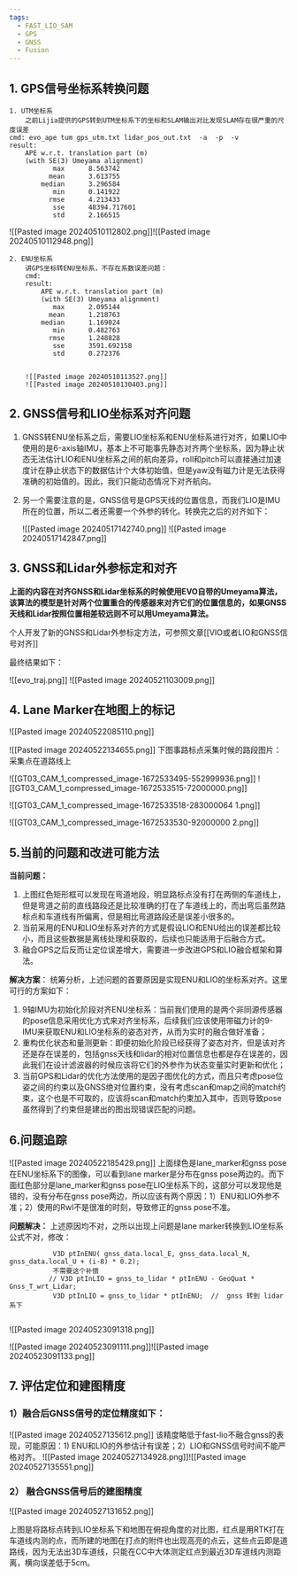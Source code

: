 ```yaml
---
tags:
  - FAST_LIO_SAM
  - GPS
  - GNSS
  - Fusion
---
```

## 1. GPS信号坐标系转换问题
	1. UTM坐标系
		之前Lijia提供的GPS转到UTM坐标系下的坐标和SLAM输出对比发现SLAM存在很严重的尺度误差
	cmd: evo_ape tum gps_utm.txt lidar_pos_out.txt  -a  -p  -v 
	result:
		APE w.r.t. translation part (m)
		(with SE(3) Umeyama alignment)
		       max      8.563742
		      mean      3.613755
		    median      3.296584
		       min      0.141922
		      rmse      4.213433
		       sse      48394.717601
		       std      2.166515


![[Pasted image 20240510112802.png]]![[Pasted image 20240510112948.png]]

	2. ENU坐标系
		讲GPS坐标转ENU坐标系，不存在系数误差问题：
		cmd:
		result:
			APE w.r.t. translation part (m)
			(with SE(3) Umeyama alignment)
		       max      2.095144
		      mean      1.218763
		    median      1.169024
		       min      0.482763
		      rmse      1.248828
		       sse      3591.692158
		       std      0.272376


		![[Pasted image 20240510113527.png]]
		![[Pasted image 20240510130403.png]]


## 2. GNSS信号和LIO坐标系对齐问题

1. GNSS转ENU坐标系之后，需要LIO坐标系和ENU坐标系进行对齐，如果LIO中使用的是6-axis轴IMU，基本上不可能事先静态对齐两个坐标系，因为静止状态无法估计LIO和ENU坐标系之间的航向差异，roll和pitch可以直接通过加速度计在静止状态下的数据估计个大体初始值，但是yaw没有磁力计是无法获得准确的初始值的。因此，我们只能动态情况下对齐航向。

2. 另一个需要注意的是，GNSS信号是GPS天线的位置信息，而我们LIO是IMU所在的位置，所以二者还需要一个外参的转化。转换完之后的对齐如下：


	![[Pasted image 20240517142740.png]]
![[Pasted image 20240517142847.png]]
## 3. GNSS和Lidar外参标定和对齐

**上面的内容在对齐GNSS和Lidar坐标系的时候使用EVO自带的Umeyama算法，该算法的模型是针对两个位置重合的传感器来对齐它们的位置信息的，如果GNSS天线和Lidar按照位置相差较远则不可以用Umeyama算法。**

个人开发了新的GNSS和Lidar外参标定方法，可参照文章[[VIO或者LIO和GNSS信号对齐]]

最终结果如下：


![[evo_traj.png]]
![[Pasted image 20240521103009.png]]

## 4. Lane Marker在地图上的标记


![[Pasted image 20240522085110.png]]

![[Pasted image 20240522134655.png]]
下图事路标点采集时候的路段图片：
采集点在道路线上

![[GT03_CAM_1_compressed_image-1672533495-552999936.png]]
![[GT03_CAM_1_compressed_image-1672533515-72000000.png]]

![[GT03_CAM_1_compressed_image-1672533518-283000064 1.png]]

![[GT03_CAM_1_compressed_image-1672533530-92000000 2.png]]
## 5.当前的问题和改进可能方法

**当前问题：**
1. 上图红色矩形框可以发现在弯道地段，明显路标点没有打在两侧的车道线上，但是弯道之前的直线路段还是比较准确的打在了车道线上的，而出弯后虽然路标点和车道线有所偏离，但是相比弯道路段还是误差小很多的。
2. 当前采用的ENU和LIO坐标系对齐的方式是假设LIO和ENU给出的误差都比较小，而且这些数据是离线处理和获取的，后续也只能适用于后融合方式。
3. 融合GPS之后反而让定位误差增大，需要进一步改进GPS和LIO融合框架和算法。


**解决方案**：
统筹分析，上述问题的首要原因是实现ENU和LIO的坐标系对齐。这里可行的方案如下：
1. 9轴IMU为初始化阶段对齐ENU坐标系：当前我们使用的是两个非同源传感器的pose信息采用优化方式来对齐坐标系，后续我们应该使用带磁力计的9-IMU来获取ENU和LIO坐标系的姿态对齐，从而为实时的融合做好准备；
2. 重构优化状态和量测更新：即便初始化阶段已经获得了姿态对齐，但是该对齐还是存在误差的，包括gnss天线和lidar的相对位置信息也都是存在误差的，因此我们在设计滤波器的时候应该将它们的外参作为状态变量实时更新和优化；
3. 当前GPS和Lidar的优化方法使用的是因子图优化的方式，而且只考虑pose位姿之间的约束以及GNSS绝对位置约束，没有考虑scan和map之间的match约束，这个也是不可取的，应该将scan和match约束加入其中，否则导致pose虽然得到了约束但是建出的图出现错误匹配的问题。

## 6.问题追踪

![[Pasted image 20240522185429.png]]
上面绿色是lane_marker和gnss pose在ENU坐标系下的图像，可以看到lane marker是分布在gnss pose两边的。而下面红色部分是lane_marker和gnss pose在LIO坐标系下的，这部分可以发现他是错的，没有分布在gnss pose两边，所以应该有两个原因：1）ENU和LIO外参不准；2）使用的Rwl不是很准的时刻，导致修正的gnss pose不准。

**问题解决：**
上述原因均不对，之所以出现上问题是lane marker转换到LIO坐标系公式不对，修改：
```
           V3D ptInENU( gnss_data.local_E, gnss_data.local_N, gnss_data.local_U + (i-8) * 0.2);
           不需要这个补偿
          // V3D ptInLIO = gnss_to_lidar * ptInENU - GeoQuat * Gnss_T_wrt_Lidar;
           V3D ptInLIO = gnss_to_lidar * ptInENU;  //  gnss 转到 lidar 系下
           
```

![[Pasted image 20240523091318.png]]

![[Pasted image 20240523091111.png]]![[Pasted image 20240523091133.png]]


## 7. 评估定位和建图精度

### 1）融合后GNSS信号的定位精度如下：
![[Pasted image 20240527135612.png]]
该精度略低于fast-lio不融合gnss的表现，可能原因：1) ENU和LIO的外参估计有误差；2）LIO和GNSS信号时间不能严格对齐。
![[Pasted image 20240527134928.png]]![[Pasted image 20240527135551.png]]

### 2） 融合GNSS信号后的建图精度

![[Pasted image 20240527131652.png]]

上图是将路标点转到LIO坐标系下和地图在俯视角度的对比图，红点是用RTK打在车道线内测的点，而所建的地图在打点的附件也出现高亮的点云，这些点云即是道路线，因为无法出3D车道线，只能在CC中大体测定红点到最近3D车道线内测距离，横向误差低于5cm。
